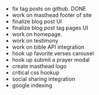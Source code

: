 - fix tag posts on github. DONE
- work on masthead footer of site
- finalize blog post UI
- finalize blog post tag pages UI
- work on homepage.
- work on testimony
- work on bible API integration
- hook up favorite verses carousel
- hook up submit a prayer modal
- create masthead logo
- critical css hookup
- social sharing integration
- google indexing
